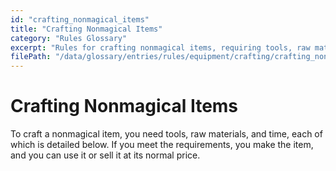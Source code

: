 ```yaml
---
id: "crafting_nonmagical_items"
title: "Crafting Nonmagical Items"
category: "Rules Glossary"
excerpt: "Rules for crafting nonmagical items, requiring tools, raw materials, and time."
filePath: "/data/glossary/entries/rules/equipment/crafting/crafting_nonmagical_items.md"
---
```

# Crafting Nonmagical Items
To craft a nonmagical item, you need tools, raw materials, and time, each of which is detailed below. If you meet the requirements, you make the item, and you can use it or sell it at its normal price.
